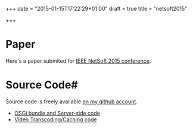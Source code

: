 +++
date = "2015-01-15T17:22:29+01:00"
draft = true
title = "netsoft2015"

+++

# Paper #

Here's a paper submited for [IEEE NetSoft 2015 conference](http://sites.ieee.org/netsoft/).

# Source Code#

Source code is freely available [on my github account](https://githib.com/nherbaut).

* [OSGi bundle and Server-side code](https://github.com/nherbaut/vhg-adapted-video)
* [Video Transcoding/Caching code](https://github.com/nherbaut/vhg-adaptation-worker)

